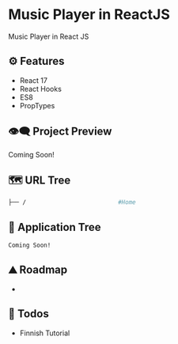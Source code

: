 # Music Player in ReactJS

Music Player in React JS

## ⚙ Features

- React 17
- React Hooks
- ES8
- PropTypes

## 👁️‍🗨️ Project Preview

Coming Soon!

## 🗺 URL Tree

```bash
├── /                          #Home
```

## 🌿 Application Tree

```bash
Coming Soon!
```

## ⛰️ Roadmap

-

## 📝 Todos

- Finnish Tutorial
